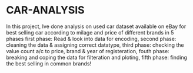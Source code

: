 # CAR-ANALYSIS
In this project, Ive done analysis on used car dataset available on eBay for best selling car according to milage and price of different brands in 5 phases 
first phase: Read & look into data for encoding, 
second phase: cleaning the data & assigning correct datatype,
third phase: checking the value count a/c to price, brand & year of registeration,
fouth phase: breaking and coping the data for filteration and ploting, 
fifth phase: finding the best selling in common brands! 
